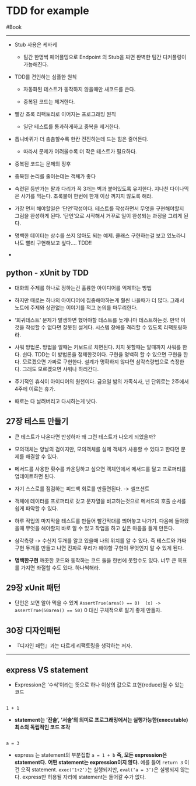 # TDD for example

#Book

---



* Stub 사용은 케바케

	* 팀간 한명씩 페어플밍으로 Endpoint 의 Stub을 짜면 완벽한 팀간 디커플링이 가능해진다.



* TDD를 견인하는 심플한 원칙

	* 자동화된 테스트가 동작하지 않을때만 새코드를 쓴다.

	* 중복된 코드는 제거한다.

* 빨강 초록 리팩토리로 이어지는 프로그래밍 원칙

	* 일단 테스트를 통과하게하고 중복을 제거한다.

* 톱니바퀴가 더 촘촘할수록 한칸 전진하는데 드는 힘은 줄어든다.

	* 따라서 문제가 어려울수록 더 작은 테스트가 필요하다.

* 중복된 코드는 문제의 징후

* 중복된 논리를 줄이는데는 객체가 좋다

* 숙련된 등반가는 팔과 다리가 꼭 3개는 벽과 붙어있도록 유지한다. 지나친 다이나믹은 사기를 꺽는다. 초록불이 한번에 한개 이상 꺼지지 않도록 해라.

* 가장 먼저 해야할일은 ‘단언’작성이다. 테스트를 작성하면서 무엇을 구현해야할지 그림을 완성하게 된다. ‘단언’으로 시작해서 거꾸로 일이 완성되는 과정을 그리게 된다.

* 명백한 데이터는 상수를 쓰지 않아도 되는 예제. 클래스 구현하는걸 보고 있노라니 나도 빨리 구현해보고 싶다…. TDD‼️

* 



## python - xUnit by TDD

* 대화의 주제를 하나로 정하는건 훌륭한 아이디어를 억제하는 방법

* 하지만 때로는 하나의 아이디어에 집중해야하는게 훨씬 나을때가 더 많다. 그래서 노트에 주제와 상관없는 이야기를 적고 논의를 마무리한다.

* ‘회귀테스트’ 문제가 발생하면 했어야할 테스트를 늦게나마 테스트하는것. 만약 이것을 작성할 수 없다면 잘못된 설계다. 시스템 장애를 격리할 수 있도록 리팩토링하라.

* 샤워 방법론. 방법을 알때는 키보드로 치면된다. 치지 못할때는 알때까지 샤워를 한다. 쉰다. TDD는 이 방법론을 정제한것이다. 구현을 명백히 할 수 있으면 구현을 한다. 모르겠으면 가짜로 구현한다. 설계가 명확하지 않다면 삼각측량법으로 측정한다. 그래도 모르겠으면 샤워나 하러간다.

* 주기적인 휴식이 아이디어의 원천이다. 금요일 밤의 가족식사, 년 단위로는 2주에서 4주에 이르는 휴가.

* 때로는 다 날려버리고 다시하는게 낫다.

## 27장 테스트 만들기

* 큰 테스트가 나온다면 반성하자 왜 그런 테스트가 나오게 되었을까?

* 모의객체는 양날의 검이지만, 모의객체를 실제 객체가 사용할 수 있다고 한다면 문제를 해결할 수 있다.

* 메서드를 사용한 횟수를 카운팅하고 싶으면 객체안에서 메서드를 달고 프로퍼티를 업데이트하면 된다.

* 자기 스스로를 점검하는 피드백 회로를 만들면된다. -> 셀프션트

* 객체에 데이터를 프로퍼티로 갖고 문자열을 비교하는것으로 메서드의 호출 순서를 쉽게 파악할 수 있다.

* 하루 작업의 마지막을 테스트를 만들어 빨간막대를 띄어놓고 나가기. 다음에 돌아왔을때 무엇을 해야할지 바로 알 수 있고 작업을 하고 싶은 마음을 들게 만든다. 

* 삼각측량 -> 수신지 두개를 알고 있을때 나의 위치를 알 수 있다. 즉 테스트와 가짜 구현 두개를 만들고 나면 진짜로 우리가 해야할 구현이 무엇인지 알 수 있게 된다.

* **명백한구현** 깨끗한 코드와 동작하는 코드 둘을 한번에 못할수도 있다. 너무 큰 목표를 가지면 좌절할 수도 있다. 하나씩해라.

## 29장 xUnit 패턴

* 단언은 보면 알아 먹을 수 있게 `AssertTrue(area() == 0)  (x) -> assertTrue(50area() == 50)` 0 대신 구체적으로 알기 좋게 만들자.

## 30장 디자인패턴

* 『디자인 패턴』과는 다르게 리팩토링을 생각하는 저자. 



---

## express VS statement

* Expression은 ‘수식’이라는 뜻으로 하나 이상의 값으로 표현(reduce)될 수 있는 코드

```express

1 + 1 

```

* **statement는 ‘진술’, ‘서술’의 의미로 프로그래밍에서는 실행가능한(executable) 최소의 독립적인 코드 조각**

``` statement

a = 3

```

* express 는 statement의 부분집합  `a = 1 + b` **즉, 모든 expression은 statement다.** **어떤 statement는 expression이지 않다.** 예를 들어 `return 3` 이건 오직 statement. `exec(‘1+2’)`는 실행되지만, `eval(‘a = 3’)`은 실행되지 않는다. express만 허용될 자리에 statement는 들어갈 수가 없다.